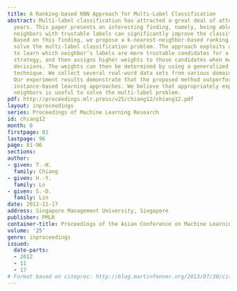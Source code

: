 ```yaml
---
title: A Ranking-based KNN Approach for Multi-Label Classification
abstract: Multi-label classification has attracted a great deal of attention in recent
  years. This paper presents an interesting finding, namely, being able to identify
  neighbors with trustable labels can significantly improve the classification accuracy.
  Based on this finding, we propose a k-nearest-neighbor-based ranking approach to
  solve the multi-label classification problem. The approach exploits a ranking model
  to learn which neighbor’s labels are more trustable candidates for a weighted KNN-based
  strategy, and then assigns higher weights to those candidates when making weighted-voting
  decisions. The weights can then be determined by using a generalized pattern search
  technique. We collect several real-word data sets from various domains for the experiment.
  Our experiment results demonstrate that the proposed method outperforms state-of-the-art
  instance-based learning approaches. We believe that appropriately exploiting k-nearest
  neighbors is useful to solve the multi-label problem.
pdf: http://proceedings.mlr.press/v25/chiang12/chiang12.pdf
layout: inproceedings
series: Proceedings of Machine Learning Research
id: chiang12
month: 0
firstpage: 81
lastpage: 96
page: 81-96
sections: 
author:
- given: T.-H.
  family: Chiang
- given: H.-Y.
  family: Lo
- given: S.-D.
  family: Lin
date: 2012-11-17
address: Singapore Management University, Singapore
publisher: PMLR
container-title: Proceedings of the Asian Conference on Machine Learning
volume: '25'
genre: inproceedings
issued:
  date-parts:
  - 2012
  - 11
  - 17
# Format based on citeproc: http://blog.martinfenner.org/2013/07/30/citeproc-yaml-for-bibliographies/
---
```

